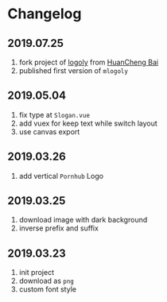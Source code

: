# Changelog

## 2019.07.25

1. fork project of [logoly](https://github.com/bestony/logoly) from [HuanCheng Bai
](https://github.com/bestony)
2. published first version of `mlogoly`

## 2019.05.04
1. fix type at `Slogan.vue`
2. add vuex for keep text while switch layout
3. use canvas export

## 2019.03.26

1. add vertical `Pornhub` Logo

## 2019.03.25

1. download image with dark background
2. inverse prefix and suffix

## 2019.03.23

1. init project
2. download as `png`
3. custom font style
